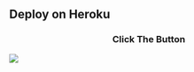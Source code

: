
## Deploy on Heroku
<h3 align="center">Click The Button</h3>
<a href="https://dashboard.heroku.com/new?button-url=https%3A%2F%2Fgithub.com%2FJunxo%2Fubotubotan&template=https%3A%2F%2Fgithub.com%2FJunxo%2Fubotubotan"><img src="https://www.herokucdn.com/deploy/button.svg"></a>
</div>
